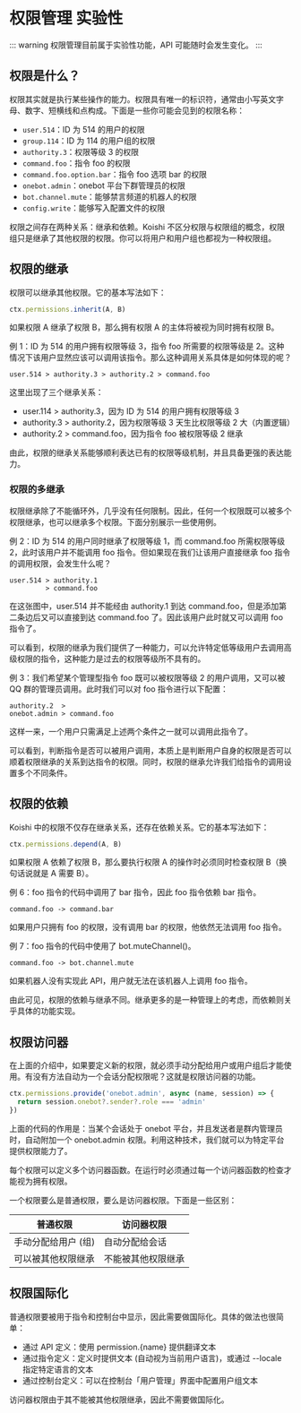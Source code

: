 # 权限管理 <badge type="warning">实验性</badge>

::: warning
权限管理目前属于实验性功能，API 可能随时会发生变化。
:::

## 权限是什么？

权限其实就是执行某些操作的能力。权限具有唯一的标识符，通常由小写英文字母、数字、短横线和点构成。下面是一些你可能会见到的权限名称：

- `user.514`：ID 为 514 的用户的权限
- `group.114`：ID 为 114 的用户组的权限
- `authority.3`：权限等级 3 的权限
- `command.foo`：指令 foo 的权限
- `command.foo.option.bar`：指令 foo 选项 bar 的权限
- `onebot.admin`：onebot 平台下群管理员的权限
- `bot.channel.mute`：能够禁言频道的机器人的权限
- `config.write`：能够写入配置文件的权限

权限之间存在两种关系：继承和依赖。Koishi 不区分权限与权限组的概念，权限组只是继承了其他权限的权限。你可以将用户和用户组也都视为一种权限组。

## 权限的继承

权限可以继承其他权限。它的基本写法如下：

```ts
ctx.permissions.inherit(A, B)
```

如果权限 A 继承了权限 B，那么拥有权限 A 的主体将被视为同时拥有权限 B。

例 1：ID 为 514 的用户拥有权限等级 3，指令 foo 所需要的权限等级是 2。这种情况下该用户显然应该可以调用该指令。那么这种调用关系具体是如何体现的呢？

```text
user.514 > authority.3 > authority.2 > command.foo
```

这里出现了三个继承关系：

- user.114 > authority.3，因为 ID 为 514 的用户拥有权限等级 3
- authority.3 > authority.2，因为权限等级 3 天生比权限等级 2 大（内置逻辑）
- authority.2 > command.foo，因为指令 foo 被权限等级 2 继承

由此，权限的继承关系能够顺利表达已有的权限等级机制，并且具备更强的表达能力。

### 权限的多继承

权限继承除了不能循环外，几乎没有任何限制。因此，任何一个权限既可以被多个权限继承，也可以继承多个权限。下面分别展示一些使用例。

例 2：ID 为 514 的用户同时继承了权限等级 1，而 command.foo 所需权限等级 2，此时该用户并不能调用 foo 指令。但如果现在我们让该用户直接继承 foo 指令的调用权限，会发生什么呢？

```text
user.514 > authority.1
         > command.foo
```

在这张图中，user.514 并不能经由 authority.1 到达 command.foo，但是添加第二条边后又可以直接到达 command.foo 了。因此该用户此时就又可以调用 foo 指令了。

可以看到，权限的继承为我们提供了一种能力，可以允许特定低等级用户去调用高级权限的指令，这种能力是过去的权限等级所不具有的。

例 3：我们希望某个管理型指令 foo 既可以被权限等级 2 的用户调用，又可以被 QQ 群的管理员调用。此时我们可以对 foo 指令进行以下配置：

```text
authority.2  >
onebot.admin > command.foo
```

这样一来，一个用户只需满足上述两个条件之一就可以调用此指令了。

可以看到，判断指令是否可以被用户调用，本质上是判断用户自身的权限是否可以顺着权限继承的关系到达指令的权限。同时，权限的继承允许我们给指令的调用设置多个不同条件。

## 权限的依赖

Koishi 中的权限不仅存在继承关系，还存在依赖关系。它的基本写法如下：

```ts
ctx.permissions.depend(A, B)
```

如果权限 A 依赖了权限 B，那么要执行权限 A 的操作时必须同时检查权限 B（换句话说就是 A 需要 B）。

例 6：foo 指令的代码中调用了 bar 指令，因此 foo 指令依赖 bar 指令。

```text
command.foo -> command.bar
```

如果用户只拥有 foo 的权限，没有调用 bar 的权限，他依然无法调用 foo 指令。

例 7：foo 指令的代码中使用了 bot.muteChannel()。

```text
command.foo -> bot.channel.mute
```

如果机器人没有实现此 API，用户就无法在该机器人上调用 foo 指令。

由此可见，权限的依赖与继承不同。继承更多的是一种管理上的考虑，而依赖则关乎具体的功能实现。

## 权限访问器

在上面的介绍中，如果要定义新的权限，就必须手动分配给用户或用户组后才能使用。有没有方法自动为一个会话分配权限呢？这就是权限访问器的功能。

```ts
ctx.permissions.provide('onebot.admin', async (name, session) => {
  return session.onebot?.sender?.role === 'admin'
})
```

上面的代码的作用是：当某个会话处于 onebot 平台，并且发送者是群内管理员时，自动附加一个 onebot.admin 权限。利用这种技术，我们就可以为特定平台提供权限能力了。

每个权限可以定义多个访问器函数。在运行时必须通过每一个访问器函数的检查才能视为拥有权限。

一个权限要么是普通权限，要么是访问器权限。下面是一些区别：

| 普通权限        | 访问器权限     |
| ----------- | --------- |
| 手动分配给用户 (组) | 自动分配给会话   |
| 可以被其他权限继承   | 不能被其他权限继承 |

## 权限国际化

普通权限要被用于指令和控制台中显示，因此需要做国际化。具体的做法也很简单：

- 通过 API 定义：使用 permission.{name} 提供翻译文本
- 通过指令定义：定义时提供文本 (自动视为当前用户语言)，或通过 --locale 指定特定语言的文本
- 通过控制台定义：可以在控制台「用户管理」界面中配置用户组文本

访问器权限由于其不能被其他权限继承，因此不需要做国际化。


